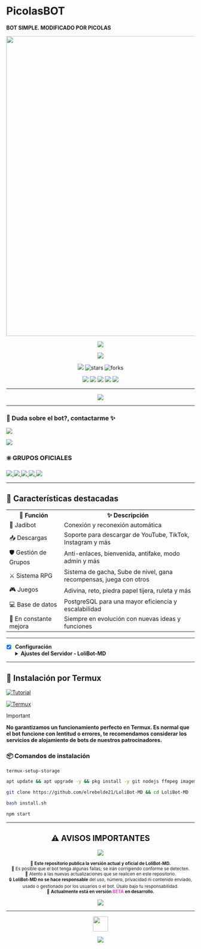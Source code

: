 # PicolasBOT
**BOT SIMPLE. MODIFICADO POR PICOLAS**
<p align="center">
  <img src="[https://telegra.ph/file/c3396a8d9b8ba43aed33e.jpg](https://raw.githubusercontent.com/picolasYT/SimpleBot/master/menu2.jpg)" width="800"/>
</p>

<p align="center">
  <img src="https://capsule-render.vercel.app/api?type=waving&color=F700FF&height=100&section=header&text=✨%20PIicolas-BOT%20v1.0.0%20(BETA)%20✨&fontSize=32&fontColor=ffffff" />
</p>

<p align="center">
  <img src="http://readme-typing-svg.herokuapp.com?font=Fira+Code&size=18&duration=3500&pause=1000&color=FF69B4&center=true&vCenter=true&width=500&lines=🔮+Rediseñado+desde+0+para+Mejor+estabilidad+rendimiento" />
</p>

<p align="center">
  <img src="https://img.shields.io/badge/Versión-BETA_2.0.0-FF69B4?style=for-the-badge&logo=github">
  <img src="https://img.shields.io/github/stars/elrebelde21/LoliBot-MD?color=yellow&style=for-the-badge" alt="stars"/>
  <img src="https://img.shields.io/github/forks/elrebelde21/LoliBot-MD?color=blue&style=for-the-badge" alt="forks"/>
</p>

<p align="center">
  <a href="https://whatsapp.com/channel/0029Vah0NnV6mYPDQI7bpt0z"><img src="https://img.shields.io/badge/-25D366?style=for-the-badge&logo=whatsapp&logoColor=white"/></a>
  <a href="https://www.youtube.com/@elrebelde.21"><img src="https://img.shields.io/badge/-FF0000?style=for-the-badge&logo=youtube"/></a>
  <a href="https://www.facebook.com/elrebelde21"><img src="https://img.shields.io/badge/-1877F2?style=for-the-badge&logo=facebook"/></a>
  <a href="https://www.instagram.com/itschinita_official"><img src="https://img.shields.io/badge/-E4405F?style=for-the-badge&logo=instagram"/></a>
  <a href="https://www.tiktok.com/@elrebeldee21"><img src="https://img.shields.io/badge/-000000?style=for-the-badge&logo=tiktok"/></a>
</p>

---

<p align="center">
  <a href="https://github.com/elrebelde21">
    <img src="http://readme-typing-svg.herokuapp.com?font=Fira+Code&size=20&duration=3500&pause=1000&color=FF69B4&center=true&vCenter=true&width=500&lines=LoliBot-MD+%F0%9F%90%88+%F0%9F%94%A5+Versi%C3%B3n+2.0.0+%28Beta%29;Ahora+m%C3%A1s+r%C3%A1pido+y+potente;Gracias+por+apoyar+el+proyecto+%F0%9F%92%96" />
  </a>
</p>

---

### 💫 Duda sobre el bot?, contactarme ✨

<a href="http://wa.me/573226873710" target="blank"><img src="https://img.shields.io/badge/Creador-25D366?style=for-the-badge&logo=whatsapp&logoColor=white" /> 

<a href="http://wa.me/595975610288?text=.estado" target="blank"><img src="https://img.shields.io/badge/Bot oficial-25D366?style=for-the-badge&logo=whatsapp&logoColor=white" />
</a>

### ❇️ GRUPOS OFICIALES

<a href="https://chat.whatsapp.com/HNDVUxHphPzG3cJHIwCaX5" target="blank"><img src="https://img.shields.io/badge/Grupo LoliBot ofc 1-25D366?style=for-the-badge&logo=whatsapp&logoColor=white" /> 
<a href="https://chat.whatsapp.com/H4hxytyGvucIF1k0UAR7es" target="blank"><img src="https://img.shields.io/badge/Grupo LoliBot ofc 2-25D366?style=for-the-badge&logo=whatsapp&logoColor=white" />
<a href="https://chat.whatsapp.com/IO5k0UOF7hOJHE1eH3Fcxh" target="blank"><img src="https://img.shields.io/badge/🐈 𝐆𝐚𝐭𝐚𝐁𝐨𝐭 & 𝐋𝐨𝐥𝐢𝐁𝐨𝐭 🥳-25D366?style=for-the-badge&logo=whatsapp&logoColor=white" />
<a href="https://chat.whatsapp.com/IstOAq2RnBx687WhQpOYK8" target="blank"><img src="https://img.shields.io/badge/𝐄𝐧𝐥𝐚𝐜𝐞 𝐋𝐨𝐥𝐢𝐁𝐨𝐭 -25D366?style=for-the-badge&logo=whatsapp&logoColor=white" />
<a href="https://chat.whatsapp.com/Jpshmvl9Ey4K30zKHoK20q" target="blank"><img src="https://img.shields.io/badge/💫 𝘾𝙤𝙢𝙪𝙣𝙞𝙙𝙖𝙙 𝙇𝙤𝙡𝙞𝘽𝙤𝙩 🥳-25D366?style=for-the-badge&logo=whatsapp&logoColor=white" />
</a>

---

## 🚀 Características destacadas

<p align="center">

<table>
  <tr>
    <th>🧠 Función</th>
    <th>✨ Descripción</th>
  </tr>
  <tr>
    <td>🤖 Jadibot</td>
    <td>Conexión y reconexión automática</td>
  </tr>
  <tr>
    <td>📥 Descargas</td>
    <td>Soporte para descargar de YouTube, TikTok, Instagram y más</td>
  </tr>
  <tr>
    <td>🛡️ Gestión de Grupos</td>
    <td>Anti-enlaces, bienvenida, antifake, modo admin y más</td>
  </tr>
  <tr>
    <td>⚔️ Sistema RPG</td>
    <td>Sistema de gacha, Sube de nivel, gana recompensas, juega con otros</td>
  </tr>
  <tr>
    <td>🎮 Juegos</td>
    <td>Adivina, reto, piedra papel tijera, ruleta y más</td>
   </tr>
  <tr>
    <td>💻 Base de datos</td>
    <td>PostgreSQL para una mayor eficiencia y escalabilidad</td>
  </tr>
  <tr>
    <td>🚧 En constante mejora</td>
    <td>Siempre en evolución con nuevas ideas y funciones</td>
  </tr>
</table>

</p>

---

- [x] **Configuración** <details><summary>**Ajustes del Servidor - LoliBot-MD**</summary><img src="https://telegra.ph/file/7ddd30dd7d77354fb01fe.jpg"></details>

----
## 🔰 Instalación por Termux

[![Tutorial](https://img.shields.io/badge/Tutorial-FF0000?style=for-the-badge&logo=youtube&logoColor=white)](https://youtu.be/O_j2q5xCg3A)

[![Termux](https://img.shields.io/badge/Instalar%20Termux-000000?style=for-the-badge&logo=android&logoColor=white)](https://f-droid.org/es/packages/com.termux/)

> [!IMPORTANT]
> **No garantizamos un funcionamiento perfecto en Termux. Es normal que el bot funcione con lentitud o errores, te recomendamos considerar los servicios de alojamiento de bots de nuestros patrocinadores.**

### 📦 Comandos de instalación

```bash
termux-setup-storage
```

```bash
apt update && apt upgrade -y && pkg install -y git nodejs ffmpeg imagemagick yarn
```

```bash
git clone https://github.com/elrebelde21/LoliBot-MD && cd LoliBot-MD
```

```bash
bash install.sh
```

```bash
npm start
```

---

<h2 align="center">⚠️ AVISOS IMPORTANTES</h2>

<p align="center">
  <img src="https://capsule-render.vercel.app/api?type=waving&color=F700FF&height=60&section=header&text=¡Lee+esto+antes+de+usar+el+bot!&fontSize=20&fontColor=ffffff" />
</p>

<p align="center">
  <sub>
    🚧 <b>Este repositorio publica la versión actual y oficial de LoliBot-MD.</b><br>
    📢 Es posible que el bot tenga algunas fallas; se irán corrigiendo conforme se detecten.<br>
    🎯 Atento a las nuevas actualizaciones que se realicen en este repositorio.<br>
    🔒 <b>LoliBot-MD no se hace responsable</b> del uso, número, privacidad ni contenido enviado, usado o gestionado por los usuarios o el bot. Úsalo bajo tu responsabilidad.<br>
    🚧 <b>Actualmente está en versión <span style="color:#FF44CC">BETA</span> en desarrollo.</b><br>
  </sub>
</p>

<p align="center">
  <img src="https://capsule-render.vercel.app/api?type=waving&color=F700FF&height=60&section=footer" />
</p>

---

<p align="center">
  <img src="https://github.com/siegrin/siegrin/blob/main/Assets/Handshake.gif" height="40px">
</p>

<p align="center">
  <img src="https://capsule-render.vercel.app/api?type=rect&color=F700FF&height=60&section=footer" />
</p

